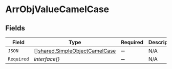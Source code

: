 # ArrObjValueCamelCase


## Fields

| Field                                                                                 | Type                                                                                  | Required                                                                              | Description                                                                           |
| ------------------------------------------------------------------------------------- | ------------------------------------------------------------------------------------- | ------------------------------------------------------------------------------------- | ------------------------------------------------------------------------------------- |
| `JSON`                                                                                | [][shared.SimpleObjectCamelCase](../../../pkg/models/shared/simpleobjectcamelcase.md) | :heavy_minus_sign:                                                                    | N/A                                                                                   |
| `Required`                                                                            | *interface{}*                                                                         | :heavy_minus_sign:                                                                    | N/A                                                                                   |